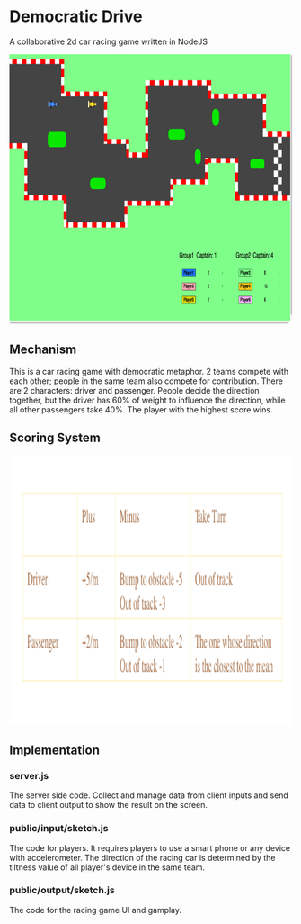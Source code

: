 # Democratic Drive
A collaborative 2d car racing game written in NodeJS

<p align="center">
    <img src="./readme/flow2.png" height="480">
</p>

## Mechanism
This is a car racing game with democratic metaphor.
2 teams compete with each other; people in the same team also compete for contribution.
There are 2 characters: driver and passenger.
People decide the direction together, but the driver has 60% of weight to influence the direction, while all other passengers take 40%.
The player with the highest score wins.

## Scoring System

<p align="center">
    <img src="./readme/system.png" height="480">
</p>

## Implementation

### server.js
The server side code. Collect and manage data from client inputs and send data to client output to show the result on the screen.

### public/input/sketch.js
The code for players.
It requires players to use a smart phone or any device with accelerometer.
The direction of the racing car is determined by the tiltness value of all player's device in the same team.

### public/output/sketch.js
The code for the racing game UI and gamplay.